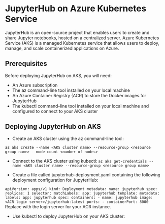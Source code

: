 # JupyterHub on Azure Kubernetes Service
JupyterHub is an open-source project that enables users to create and share Jupyter notebooks, hosted on a centralized server. Azure Kubernetes Service (AKS) is a managed Kubernetes service that allows users to deploy, manage, and scale containerized applications on Azure.

## Prerequisites
Before deploying JupyterHub on AKS, you will need:

- An Azure subscription
- The az command-line tool installed on your local machine
- An Azure Container Registry (ACR) to store the Docker images for JupyterHub
- The kubectl command-line tool installed on your local machine and configured to connect to your AKS cluster

## Deploying JupyterHub on AKS
- Create an AKS cluster using the az command-line tool:

`az aks create --name <AKS cluster name> --resource-group <resource group name> --node-count <number of nodes>`

- Connect to the AKS cluster using kubectl:
`az aks get-credentials --name <AKS cluster name> --resource-group <resource group name>`

- Create a file called jupyterhub-deployment.yaml containing the following deployment configuration for JupyterHub:

`apiVersion: apps/v1
kind: Deployment
metadata:
  name: jupyterhub
spec:
  replicas: 1
  selector:
    matchLabels:
      app: jupyterhub
  template:
    metadata:
      labels:
        app: jupyterhub
    spec:
      containers:
        - name: jupyterhub
          image: <ACR login server>/jupyterhub:latest
          ports:
            - containerPort: 8000
 `
Replace <ACR login server> with the login server for your ACR instance.

- Use kubectl to deploy JupyterHub on your AKS cluster:
